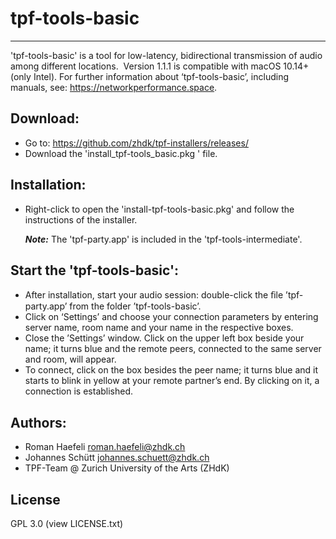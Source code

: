 # tpf-tools-basic
----

'tpf-tools-basic' is a tool for low-latency, bidirectional transmission of audio among different locations. 
Version 1.1.1 is compatible with macOS 10.14+ (only Intel).
For further information about ‘tpf-tools-basic’, including manuals, see: <https://networkperformance.space>.

## Download:
* Go to: <https://github.com/zhdk/tpf-installers/releases/>
* Download the 'install_tpf-tools_basic.pkg ' file.

## Installation:
* Right-click to open the 'install-tpf-tools-basic.pkg' and follow the instructions of the installer.

 	***Note:*** The 'tpf-party.app' is included in the 'tpf-tools-intermediate'.

## Start the 'tpf-tools-basic':

* After installation, start your audio session: double-click the ﬁle ’tpf-party.app’ from the folder ’tpf-tools-basic’.  
* Click on ‘Settings’ and choose your connection parameters by entering server name, room name and your name in the respective boxes. 
* Close the ’Settings’ window. Click on the upper left box beside your name; it turns blue and the remote peers, connected to the same server and room, will appear. 
* To connect, click on the box besides the peer name; it turns blue and it starts to blink in yellow at your remote partner’s end. By clicking on it, a connection is established.

## Authors:
* Roman Haefeli <roman.haefeli@zhdk.ch>
* Johannes Schütt <johannes.schuett@zhdk.ch>
* TPF-Team @ Zurich University of the Arts (ZHdK)

## License
GPL 3.0 (view LICENSE.txt)
